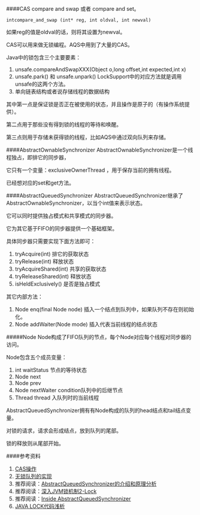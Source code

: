 ####CAS
compare and swap 或者 compare and set。

	intcompare_and_swap (int* reg, int oldval, int newval)  
如果reg的值是oldval的话，则将其设置为newval。

CAS可以用来做无锁编程。AQS中用到了大量的CAS。

Java中的锁包含三个主要要素：

1.	unsafe.compareAndSwapXXX(Object o,long offset,int expected,int x)
2.	unsafe.park() 和 unsafe.unpark() LockSupport中的对应方法就是调用unsafe的这两个方法。
3.	单向链表结构或者说存储线程的数据结构

其中第一点是保证锁是否正在被使用的状态，并且操作是原子的（有操作系统提供）。

第二点用于那些没有得到锁的线程的等待和唤醒。

第三点则用于存储未获得锁的线程，比如AQS中通过双向队列来存储。


####AbstractOwnableSynchronizer
AbstractOwnableSynchronizer是一个线程独占，即排它的同步器，

它只有一个变量：exclusiveOwnerThread ，用于保存当前的拥有线程。

已经想对应的set和get方法。

####AbstractQueuedSynchronizer
AbstractQueuedSynchronizer继承了AbstractOwnableSynchronizer，以当个int值来表示状态。

它可以同时提供独占模式和共享模式的同步器。

它为其它基于FIFO的同步器提供一个基础框架。

具体同步器只需要实现下面方法即可：

1.	tryAcquire(int)		排它的获取状态
2.	tryRelease(int)    释放状态
3.	tryAcquireShared(int)	 共享的获取状态
4.	tryReleaseShared(int)   释放状态
5.	isHeldExclusively()  是否是独占模式


其它内部方法：

1.	Node enq(final Node node) 插入一个结点到队列中，如果队列不存在则初始化。
2.	Node addWaiter(Node mode) 插入代表当前线程的结点状态


#####Node
Node构成了FIFO队列的节点，每个Node对应每个线程对同步器的访问。

Node包含五个成员变量：

1.	int waitStatus 节点的等待状态
2.	Node next
3.	Node prev
4.	Node nextWaiter condition队列中的后继节点
5.	Thread thread 入队列时的当前线程

AbstractQueuedSynchronizer拥有有Node构成的队列的head结点和tail结点变量。

对锁的请求，请求会形成结点，放到队列的尾部。

锁的释放则从尾部开始。


####参考资料
1. [CAS操作](http://blog.csdn.net/aesop_wubo/article/details/7537960)
2. [无锁队列的实现](http://coolshell.cn/articles/8239.html)
2. 推荐阅读：[AbstractQueuedSynchronizer的介绍和原理分析](http://ifeve.com/introduce-abstractqueuedsynchronizer/#more-8074)
3. 推荐阅读：[深入JVM锁机制2-Lock](http://blog.csdn.net/chen77716/article/details/6641477)
4. 推荐阅读：[Inside AbstractQueuedSynchronizer](http://whitesock.iteye.com/blog/1336409)
3. [JAVA LOCK代码浅析](http://www.blogjava.net/BucketLi/archive/2010/09/30/333471.html)